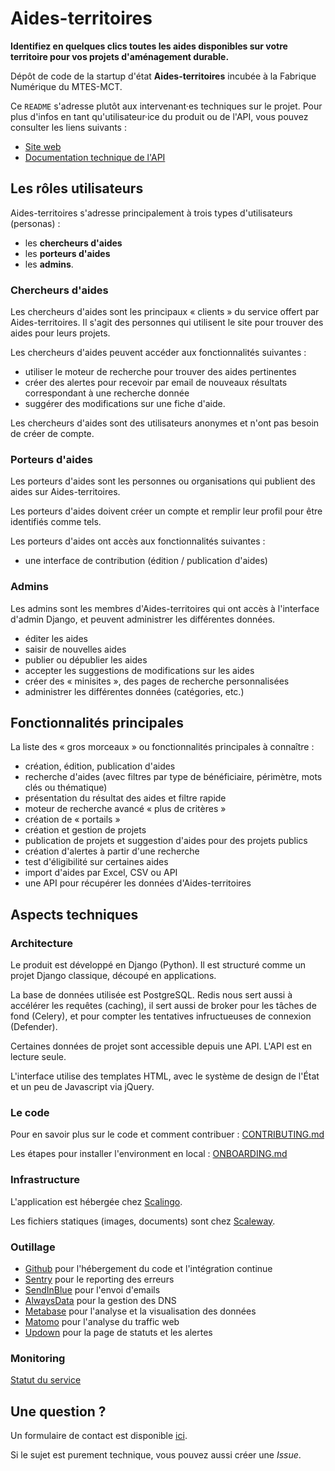 # Aides-territoires

**Identifiez en quelques clics toutes les aides disponibles sur votre territoire pour vos projets d'aménagement durable.**

Dépôt de code de la startup d'état **Aides-territoires** incubée à la Fabrique Numérique du MTES-MCT.

Ce `README` s'adresse plutôt aux intervenant·es techniques sur le projet.
Pour plus d'infos en tant qu'utilisateur·ice du produit ou de l'API, vous pouvez consulter les liens suivants :

- [Site web](https://aides-territoires.beta.gouv.fr/)
- [Documentation technique de l'API](https://aides-territoires.beta.gouv.fr/data/)

## Les rôles utilisateurs

Aides-territoires s'adresse principalement à trois types d'utilisateurs (personas) :

 - les **chercheurs d'aides**
 - les **porteurs d'aides**
 - les **admins**.

### Chercheurs d'aides

Les chercheurs d'aides sont les principaux « clients » du service offert par
Aides-territoires. Il s'agit des personnes qui utilisent le site pour
trouver des aides pour leurs projets.

Les chercheurs d'aides peuvent accéder aux fonctionnalités suivantes :

  - utiliser le moteur de recherche pour trouver des aides pertinentes
  - créer des alertes pour recevoir par email de nouveaux résultats
    correspondant à une recherche donnée
  - suggérer des modifications sur une fiche d'aide.

Les chercheurs d'aides sont des utilisateurs anonymes et n'ont pas besoin de
créer de compte.

### Porteurs d'aides

Les porteurs d'aides sont les personnes ou organisations qui publient des
aides sur Aides-territoires.

Les porteurs d'aides doivent créer un compte et remplir leur profil pour être
identifiés comme tels.

Les porteurs d'aides ont accès aux fonctionnalités suivantes :

  - une interface de contribution (édition / publication d'aides)

 ### Admins

Les admins sont les membres d'Aides-territoires qui ont accès à l'interface
d'admin Django, et peuvent administrer les différentes données.

  - éditer les aides
  - saisir de nouvelles aides
  - publier ou dépublier les aides
  - accepter les suggestions de modifications sur les aides
  - créer des « minisites », des pages de recherche personnalisées
  - administrer les différentes données (catégories, etc.)

## Fonctionnalités principales

La liste des « gros morceaux » ou fonctionnalités principales à connaître :

  - création, édition, publication d'aides
  - recherche d'aides (avec filtres par type de bénéficiaire, périmètre, mots clés ou thématique)
  - présentation du résultat des aides et filtre rapide
  - moteur de recherche avancé « plus de critères »
  - création de « portails »
  - création et gestion de projets
  - publication de projets et suggestion d'aides pour des projets publics
  - création d'alertes à partir d'une recherche
  - test d'éligibilité sur certaines aides
  - import d'aides par Excel, CSV ou API
  - une API pour récupérer les données d'Aides-territoires

## Aspects techniques

### Architecture

Le produit est développé en Django (Python).
Il est structuré comme un projet Django classique, découpé en applications.

La base de données utilisée est PostgreSQL.
Redis nous sert aussi à accélérer les requêtes (caching), il sert aussi de broker pour les tâches de fond (Celery),
et pour compter les tentatives infructueuses de connexion (Defender).

Certaines données de projet sont accessible depuis une API. L'API est en lecture seule.

L'interface utilise des templates HTML, avec le système de design de l'État et un peu de Javascript via jQuery.

### Le code

Pour en savoir plus sur le code et comment contribuer : [CONTRIBUTING.md](./CONTRIBUTING.md)

Les étapes pour installer l'environment en local : [ONBOARDING.md](./ONBOARDING.md)

### Infrastructure

L'application est hébergée chez [Scalingo](https://scalingo.com/fr).

Les fichiers statiques (images, documents) sont chez [Scaleway](https://www.scaleway.com/fr/).

### Outillage

- [Github](https://github.com/) pour l'hébergement du code et l'intégration continue
- [Sentry](https://sentry.io) pour le reporting des erreurs
- [SendInBlue](https://fr.sendinblue.com/) pour l'envoi d'emails
- [AlwaysData](https://www.alwaysdata.com/fr/) pour la gestion des DNS
- [Metabase](https://www.metabase.com/) pour l'analyse et la visualisation des données
- [Matomo](https://fr.matomo.org/) pour l'analyse du traffic web
- [Updown](https://updown.io/) pour la page de statuts et les alertes

### Monitoring

[Statut du service](https://updown.io/tqz4?locale=fr)

## Une question ?

Un formulaire de contact est disponible [ici](https://aides-territoires.beta.gouv.fr/contact/).

Si le sujet est purement technique, vous pouvez aussi créer une _Issue_.

